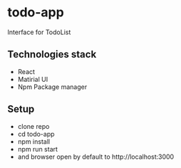 # todo-app

Interface for TodoList

## Technologies stack

- React
- Matirial UI
- Npm Package manager

## Setup

- clone repo
- cd todo-app
- npm install
- npm run start
- and browser open by default to http://localhost:3000

